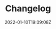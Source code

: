 ---
title: "Changelog"
date: 2022-01-10T19:09:08Z
draft: false
callout: true
callout_text: What’s all this about? See [Keeping a changelog](https://keepachangelog.com/en/1.0.0/) to find out more.
---